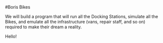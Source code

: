 #Boris Bikes

We will build a program that will run all the Docking Stations, simulate all the Bikes, and emulate all the infrastructure (vans, repair staff, and so on) required to make their dream a reality.


Hello!
